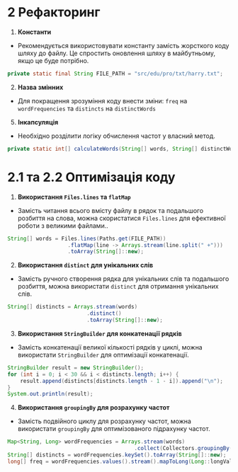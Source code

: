 # 2 Рефакторинг

1. **Константи**

  - Рекомендується використовувати константу замість жорсткого коду шляху до файлу. Це спростить оновлення шляху в майбутньому, якщо це буде потрібно.

  ```java
  private static final String FILE_PATH = "src/edu/pro/txt/harry.txt";
  ```
2. **Назва змінних**
  - Для покращення зрозуміння коду внести зміни: `freq` на `wordFrequencies` та `distincts` на `distinctWords`



5. **Інкапсуляція**

  - Необхідно розділити логіку обчислення частот у власний метод.  
  ```java
  private static int[] calculateWords(String[] words, String[] distinctWords)
  ```

# 2.1 та 2.2 Оптимiзацiя коду 

1. **Використання `Files.lines` та `flatMap`**

  - Замість читання всього вмісту файлу в рядок та подальшого розбиття на слова, можна скористатися `Files.lines` для ефективної роботи з великими файлами..

  ```java
  String[] words = Files.lines(Paths.get(FILE_PATH))
                     .flatMap(line -> Arrays.stream(line.split(" +")))
                     .toArray(String[]::new);
  ```

2. **Використання `distinct` для унікальних слів**

  - Замість ручного створення рядка для унікальних слів та подальшого розбиття, можна використати `distinct` для отримання унікальних слів.

  ```java
  String[] distincts = Arrays.stream(words)
                           .distinct()
                           .toArray(String[]::new);
  ```

3. **Використання `StringBuilder` для конкатенації рядків**

  - Замість конкатенації великої кількості рядків у циклі, можна використати `StringBuilder` для оптимізації конкатенації.

  ```java
  StringBuilder result = new StringBuilder();
  for (int i = 0; i < 30 && i < distincts.length; i++) {
      result.append(distincts[distincts.length - 1 - i]).append("\n");
  }
  System.out.println(result);
  ```

4. **Використання `groupingBy` для розрахунку частот**

  - Замість подвійного циклу для розрахунку частот, можна використати `groupingBy` для оптимізованого підрахунку частот.

  ```java
  Map<String, Long> wordFrequencies = Arrays.stream(words)
                                          .collect(Collectors.groupingBy(Function.identity(), Collectors.counting()));
  String[] distincts = wordFrequencies.keySet().toArray(String[]::new);
  long[] freq = wordFrequencies.values().stream().mapToLong(Long::longValue).toArray();
  ```
